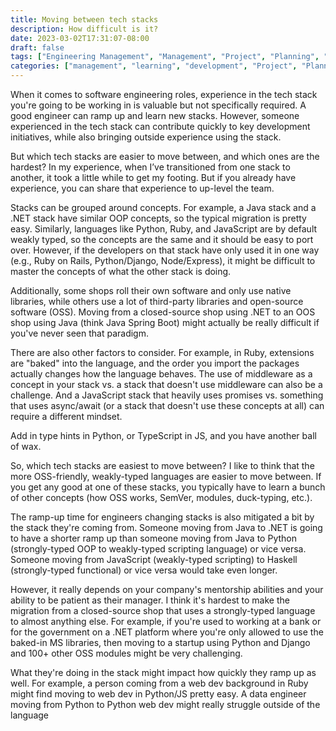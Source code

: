 ```yaml
---
title: Moving between tech stacks
description: How difficult is it?
date: 2023-03-02T17:31:07-08:00
draft: false
tags: ["Engineering Management", "Management", "Project", "Planning", "Tech Debt", "Technical Excellence"]
categories: ["management", "learning", "development", "Project", "Planning", "Performance"]
---
```


When it comes to software engineering roles, experience in the tech stack you're going to be working in is valuable but not specifically required. A good engineer can ramp up and learn new stacks. However, someone experienced in the tech stack can contribute quickly to key development initiatives, while also bringing outside experience using the stack.

But which tech stacks are easier to move between, and which ones are the hardest? In my experience, when I’ve transitioned from one stack to another, it took a little while to get my footing. But if you already have experience, you can share that experience to up-level the team.

Stacks can be grouped around concepts. For example, a Java stack and a .NET stack have similar OOP concepts, so the typical migration is pretty easy. Similarly, languages like Python, Ruby, and JavaScript are by default weakly typed, so the concepts are the same and it should be easy to port over. However, if the developers on that stack have only used it in one way (e.g., Ruby on Rails, Python/Django, Node/Express), it might be difficult to master the concepts of what the other stack is doing.

Additionally, some shops roll their own software and only use native libraries, while others use a lot of third-party libraries and open-source software (OSS). Moving from a closed-source shop using .NET to an OOS shop using Java (think Java Spring Boot) might actually be really difficult if you've never seen that paradigm.

There are also other factors to consider. For example, in Ruby, extensions are "baked" into the language, and the order you import the packages actually changes how the language behaves. The use of middleware as a concept in your stack vs. a stack that doesn't use middleware can also be a challenge. And a JavaScript stack that heavily uses promises vs. something that uses async/await (or a stack that doesn't use these concepts at all) can require a different mindset.

Add in type hints in Python, or TypeScript in JS, and you have another ball of wax.

So, which tech stacks are easiest to move between? I like to think that the more OSS-friendly, weakly-typed languages are easier to move between. If you get any good at one of these stacks, you typically have to learn a bunch of other concepts (how OSS works, SemVer, modules, duck-typing, etc.).

The ramp-up time for engineers changing stacks is also mitigated a bit by the stack they're coming from. Someone moving from Java to .NET is going to have a shorter ramp up than someone moving from Java to Python (strongly-typed OOP to weakly-typed scripting language) or vice versa. Someone moving from JavaScript (weakly-typed scripting) to Haskell (strongly-typed functional) or vice versa would take even longer.

However, it really depends on your company's mentorship abilities and your ability to be patient as their manager. I think it's hardest to make the migration from a closed-source shop that uses a strongly-typed language to almost anything else. For example, if you're used to working at a bank or for the government on a .NET platform where you're only allowed to use the baked-in MS libraries, then moving to a startup using Python and Django and 100+ other OSS modules might be very challenging.

What they're doing in the stack might impact how quickly they ramp up as well. For example, a person coming from a web dev background in Ruby might find moving to web dev in Python/JS pretty easy. A data engineer moving from Python to Python web dev might really struggle outside of the language
